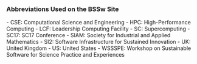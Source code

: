 ### Abbreviations Used on the BSSw Site

<!---
Note on process:  Need to inform Parallactic when changes are made to the abbreviations, as this currently requires manual update for front-end.
---!>

- CSE: Computational Science and Engineering
- HPC: High-Performance Computing
- LCF: Leadership Computing Facility
- SC: Supercomputing
- SC17: SC17 Conference
- SIAM: Society for Industrial and Applied Mathematics
- SI2: Software Infrastructure for Sustained Innovation
- UK: United Kingdom
- US: United States
- WSSSPE: Workshop on Sustainable Software for Science Practice and Experiences

<!--
Publish: no
--!>
